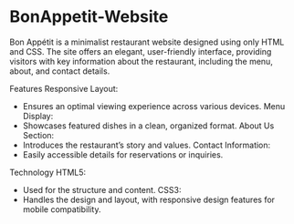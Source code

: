 # BonAppetit-Website
Bon Appétit is a minimalist restaurant website designed using only HTML and CSS. The site offers an elegant, user-friendly interface, providing visitors with key information about the restaurant, including the menu, about, and contact details.

Features
Responsive Layout:
- Ensures an optimal viewing experience across various devices.
Menu Display: 
- Showcases featured dishes in a clean, organized format.
About Us Section: 
- Introduces the restaurant’s story and values.
Contact Information: 
- Easily accessible details for reservations or inquiries.

Technology
HTML5: 
 - Used for the structure and content.
CSS3: 
- Handles the design and layout, with responsive design features for mobile compatibility.
